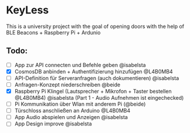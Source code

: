 # KeyLess

This is a university project with the goal of opening doors with the help of BLE Beacons + Raspberry Pi + Ardunio

## Todo:

- [ ] App zur API connecten und Befehle geben @isabelsta
- [x] CosmosDB anbinden + Authentifizierung hinzufügen @L4B0MB4
- [ ] API-Definition für Serveranfragen (auch dokumentieren) @isabelsta
- [ ] Anfragen-Konzept niederschreiben @beide
- [x] Raspberry Pi Klingel (Lautsprecher + Mikrofon + Taster bestellen @L4B0MB4) @isabelsta (Part 1 - Audio Aufnehmen ist eingechecked)
- [ ] Pi Kommunikation über Wlan mit anderem Pi (@beide)
- [ ] Türschloss anschließen an Arduino @L4B0MB4
- [ ] App Audio abspielen und Anzeigen @isabelsta
- [ ] App Design improve @isabelsta
